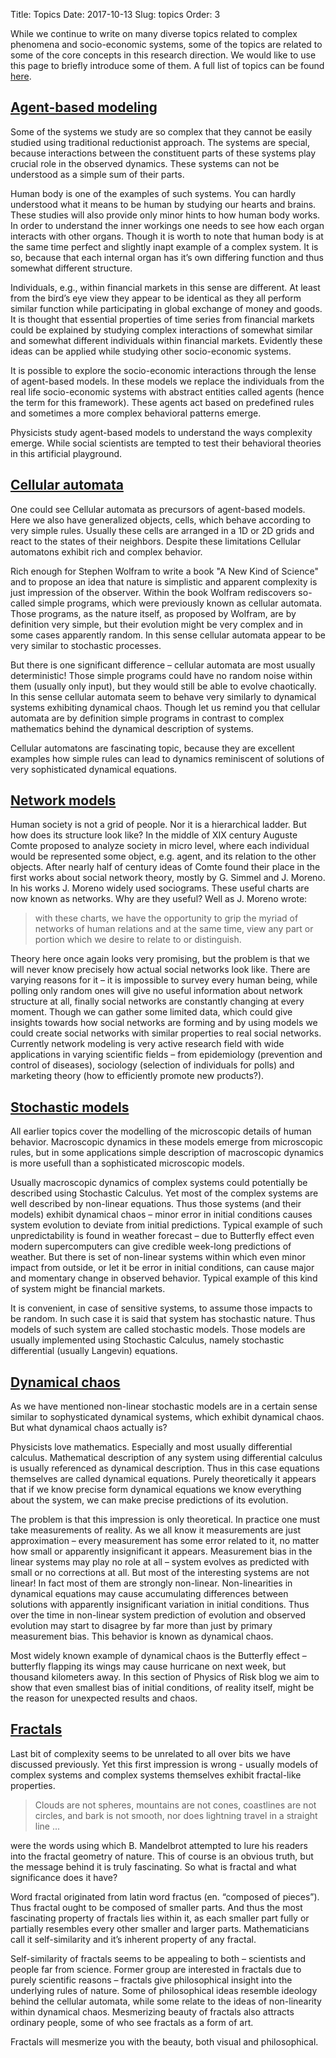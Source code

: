 Title: Topics
Date: 2017-10-13
Slug: topics
Order: 3

While we continue to write on many diverse topics related to complex phenomena
and socio-economic systems, some of the topics are related to some of the core
concepts in this research direction. We would like to use this page to briefly
introduce some of them. A full list of topics can be found [here](/tags.html).

## [Agent-based modeling](/tag/agent-based-models/)

Some of the systems we study are so complex that they cannot be easily studied
using traditional reductionist approach. The systems are special, because
interactions between the constituent parts of these systems play crucial role
in the observed dynamics. These systems can not be understood as a simple sum
of their parts.

Human body is one of the examples of such systems. You can hardly understood
what it means to be human by studying our hearts and brains. These studies
will also provide only minor hints to how human body works. In order to
understand the inner workings one needs to see how each organ interacts with
other organs. Though it is worth to note that human body is at the same time
perfect and slightly inapt example of a complex system. It is so, because that
each internal organ has it’s own differing function and thus somewhat
different structure.

Individuals, e.g., within financial markets in this sense are different. At
least from the bird’s eye view they appear to be identical as they all perform
similar function while participating in global exchange of money and goods.
It is thought that essential properties of time series from financial markets
could be explained by studying complex interactions of somewhat similar and
somewhat different individuals within financial markets. Evidently these ideas
can be applied while studying other socio-economic systems.

It is possible to explore the socio-economic interactions through the lense of
agent-based models. In these models we replace the individuals from the real
life socio-economic systems with abstract entities called agents (hence the
term for this framework). These agents act based on predefined rules and
sometimes a more complex behavioral patterns emerge.

Physicists study agent-based models to understand the ways complexity emerge.
While social scientists are tempted to test their behavioral theories in this
artificial playground.

## [Cellular automata](/tag/cellular-automata/)

One could see Cellular automata as precursors of agent-based models. Here we also
have generalized objects, cells, which behave according to very simple rules. Usually
these cells are arranged in a 1D or 2D grids and react to the states of their neighbors.
Despite these limitations Cellular automatons exhibit rich and complex behavior.

Rich enough for Stephen Wolfram to write a book "A New Kind of Science" and to propose
an idea that nature is simplistic and apparent complexity is just impression of the
observer. Within the book Wolfram rediscovers so-called simple programs, which were
previously known as cellular automata. Those programs, as the nature itself, as proposed
by Wolfram, are by definition very simple, but their evolution might be very complex
and in some cases apparently random. In this sense cellular automata appear to be very
similar to stochastic processes.

But there is one significant difference – cellular automata are most usually deterministic!
Those simple programs could have no random noise within them (usually only input), but they would
still be able to evolve chaotically. In this sense cellular automata seem to behave very
similarly to dynamical systems exhibiting dynamical chaos. Though let us remind you that
cellular automata are by definition simple programs in contrast to complex mathematics behind
the dynamical description of systems.

Cellular automatons are fascinating topic, because they are excellent examples how
simple rules can lead to dynamics reminiscent of solutions of very sophisticated dynamical
equations.

## [Network models](/tag/network-models/)

Human society is not a grid of people. Nor it is a hierarchical ladder.
But how does its structure look like? In the middle of XIX century
Auguste Comte proposed to analyze society in micro level, where each
individual would be represented some object, e.g. agent, and its relation
to the other objects. After nearly half of century ideas of Comte found
their place in the first works about social network theory, mostly by
G. Simmel and J. Moreno. In his works J. Moreno widely used sociograms.
These useful charts are
now known as networks. Why are they useful? Well as J. Moreno wrote:
> with these charts, we
> have the opportunity to grip the myriad of networks of human relations and
> at the same time, view any part or portion which we desire to relate to or
> distinguish.

Theory here once again looks very promising, but the problem is that we will
never know precisely how actual social networks look like. There are varying
reasons for it – it is impossible to survey every human being, while polling
only random ones will give no useful information about network structure at
all, finally social networks are constantly changing at every moment. Though
we can gather some limited data, which could give insights towards how social
networks are forming and by using models we could create social networks with
similar properties to real social networks. Currently network modeling is
very active research field with wide applications in varying scientific
fields – from epidemiology (prevention and control of diseases), sociology
(selection of individuals for polls) and marketing theory (how to efficiently
promote new products?).

## [Stochastic models](/tag/stochastic-models/)

All earlier topics cover the modelling of the microscopic details of human
behavior. Macroscopic dynamics in these models emerge from microscopic rules,
but in some applications simple description of macroscopic dynamics is more
usefull than a sophisticated microscopic models.

Usually macroscopic dynamics of complex systems could potentially be described
using Stochastic Calculus. Yet most of the complex systems are well described
by non-linear equations. Thus those systems (and their models) exhibit dynamical
chaos – minor error in initial conditions causes system evolution to deviate
from initial predictions. Typical example of such unpredictability is found in
weather forecast – due to Butterfly effect even modern supercomputers can give
credible week-long predictions of weather. But there is set of non-linear systems
within which even minor impact from outside, or let it be error in initial conditions,
can cause major and momentary change in observed behavior. Typical example of this kind
of system might be financial markets.

It is convenient, in case of sensitive systems, to assume those impacts to be random.
In such case it is said that system has stochastic nature. Thus models of such system
are called stochastic models. Those models are usually implemented using Stochastic
Calculus, namely stochastic differential (usually Langevin) equations.

## [Dynamical chaos](/tag/dynamical-chaos/)

As we have mentioned non-linear stochastic models are in a certain sense similar to
sophysticated dynamical systems, which exhibit dynamical chaos. But what dynamical
chaos actually is?

Physicists love mathematics. Especially and most usually differential calculus.
Mathematical description of any system using differential calculus is usually
referenced as dynamical description. Thus in this case equations themselves are
called dynamical equations. Purely theoretically it appears that if we know precise
form dynamical equations we know everything about the system, we can make precise
predictions of its evolution.

The problem is that this impression is only theoretical. In practice one must take
measurements of reality. As we all know it measurements are just approximation – every
measurement has some error related to it, no matter how small or apparently insignificant
it appears. Measurement bias in the linear systems may play no role at all – system
evolves as predicted with small or no corrections at all. But most of the interesting
systems are not linear! In fact most of them are strongly non-linear. Non-linearities
in dynamical equations may cause accumulating differences between solutions with
apparently insignificant variation in initial conditions. Thus over the time in non-linear
system prediction of evolution and observed evolution may start to disagree by far more
than just by primary measurement bias. This behavior is known as dynamical chaos.

Most widely known example of dynamical chaos is the Butterfly effect – butterfly
flapping its wings may cause hurricane on next week, but thousand kilometers away.
In this section of Physics of Risk blog we aim to show that even smallest bias of
initial conditions, of reality itself, might be the reason for unexpected results and
chaos.

## [Fractals](/tag/fractals/)

Last bit of complexity seems to be unrelated to all over bits we have discussed
previously. Yet this first impression is wrong - usually models of complex systems
and complex systems themselves exhibit fractal-like properties.

> Clouds are not spheres, mountains are not cones, coastlines are not circles,
> and bark is not smooth, nor does lightning travel in a straight line
> ...

were the words using which B. Mandelbrot attempted to lure his readers into the
fractal geometry of nature. This of course is an obvious truth, but the message
behind it is truly fascinating. So what is fractal and what significance does
it have?

Word fractal originated from latin word fractus (en. “composed of pieces”). Thus
fractal ought to be composed of smaller parts. And thus the most fascinating
property of fractals lies within it, as each smaller part fully or partially
resembles every other smaller and larger parts. Mathematicians call it
self-similarity and it’s inherent property of any fractal.

Self-similarity of fractals seems to be appealing to both – scientists and
people far from science. Former group are interested in fractals due to purely
scientific reasons – fractals give philosophical insight into the underlying
rules of nature. Some of philosophical ideas resemble ideology behind the
cellular automata, while some relate to the ideas of non-linearity within
dynamical chaos. Mesmerizing beauty of fractals also attracts ordinary people,
some of who see fractals as a form of art.

Fractals will mesmerize you with the beauty, both visual and philosophical.

